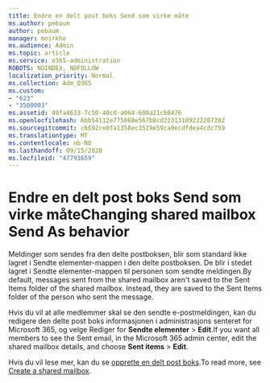 ```yaml
---
title: Endre en delt post boks Send som virke måte
ms.author: pebaum
author: pebaum
manager: mnirkhe
ms.audience: Admin
ms.topic: article
ms.service: o365-administration
ROBOTS: NOINDEX, NOFOLLOW
localization_priority: Normal
ms.collection: Adm_O365
ms.custom:
- "623"
- "3500003"
ms.assetid: 49fa4633-7c50-40cd-a064-608a21cb0476
ms.openlocfilehash: 6bb54112e775068e567b8cd22313189222287202
ms.sourcegitcommit: c6692ce0fa1358ec3529e59ca0ecdfdea4cdc759
ms.translationtype: MT
ms.contentlocale: nb-NO
ms.lasthandoff: 09/15/2020
ms.locfileid: "47793659"
---
```

# <a name="changing-shared-mailbox-send-as-behavior"></a><span data-ttu-id="b6859-102">Endre en delt post boks Send som virke måte</span><span class="sxs-lookup"><span data-stu-id="b6859-102">Changing shared mailbox Send As behavior</span></span>

<span data-ttu-id="b6859-p101">Meldinger som sendes fra den delte postboksen, blir som standard ikke lagret i Sendte elementer-mappen i den delte postboksen. De blir i stedet lagret i Sendte elementer-mappen til personen som sendte meldingen.</span><span class="sxs-lookup"><span data-stu-id="b6859-p101">By default, messages sent from the shared mailbox aren't saved to the Sent Items folder of the shared mailbox. Instead, they are saved to the Sent Items folder of the person who sent the message.</span></span>
  
<span data-ttu-id="b6859-105">Hvis du vil at alle medlemmer skal se den sendte e-postmeldingen, kan du redigere den delte post boks informasjonen i administrasjons senteret for Microsoft 365, og velge Rediger for **Sendte elementer** \> **Edit**.</span><span class="sxs-lookup"><span data-stu-id="b6859-105">If you want all members to see the Sent email, in the Microsoft 365 admin center, edit the shared mailbox details, and choose **Sent items** \> **Edit**.</span></span>
  
<span data-ttu-id="b6859-106">Hvis du vil lese mer, kan du se [opprette en delt post boks](https://docs.microsoft.com/microsoft-365/admin/email/create-a-shared-mailbox).</span><span class="sxs-lookup"><span data-stu-id="b6859-106">To read more, see [Create a shared mailbox](https://docs.microsoft.com/microsoft-365/admin/email/create-a-shared-mailbox).</span></span>
  